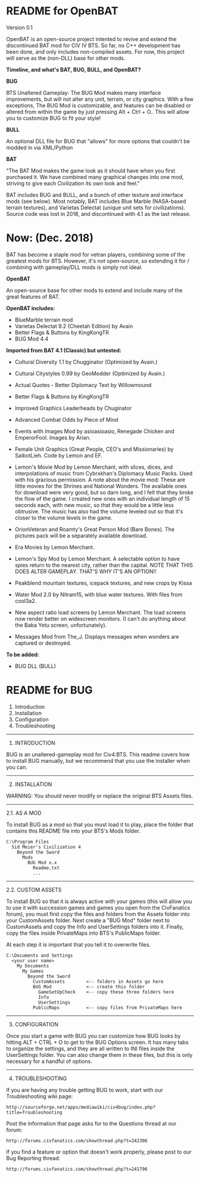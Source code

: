 README for OpenBAT
==================

Version 0.1


OpenBAT is an open-source project intented to revive and extend the discontinued BAT mod for CIV IV BTS. So far, no C++ development has been done, and only includes non-compiled assets. For now, this project will serve as the (non-DLL) base for other mods.

**Timeline, and what's BAT, BUG, BULL, and OpenBAT?**

**BUG**

BTS Unaltered Gameplay: The BUG Mod makes many interface improvements, but will not alter any unit, terrain, or city graphics. With a few exceptions, The BUG Mod is customizable, and features can be disabled or altered from within the game by just pressing Alt + Ctrl + O..  This will allow you to customize BUG to fit your style!

**BULL**

An optional DLL file for BUG that "allows" for more options that couldn't be modded in via XML/Python

**BAT**

"The BAT Mod makes the game look as it should have when you first purchased it.  We have combined many graphical changes into one mod, striving to give each Civilization its own look and feel."

BAT includes BUG and BULL, and a bunch of other texture and interface mods (see below). Most notably, BAT includes Blue Marble (NASA-based terrain textures), and Varietas Delectat (unique unit sets for civilizations).
Source code was lost in 2018, and discontinued with 4.1 as the last release.


Now: (Dec. 2018)
==================

BAT has become a staple mod for vetran players, combining some of the greatest mods for BTS. However, it's not open-source, so extending it for / combining with gameplay/DLL mods is simply not ideal.

**OpenBAT**

An open-source base for other mods to extend and include many of the great features of BAT.






**OpenBAT includes:**

- BlueMarble terrain mod
- Varietas Delectat 9.2 (Cheetah Edition) by Avain
- Better Flags & Buttons by KingKongTR
- BUG Mod 4.4

**Imported from BAT 4.1 (Classic) but untested:**

- Cultural Diversity 1.1 by Chugginator (Optimized by Avain.)
- Cultural Citystyles 0.99 by GeoModder (Optimized by Avain.)
- Actual Quotes - Better Diplomacy Text by Willowmound
- Better Flags & Buttons by KingKongTR
- Improved Graphics Leaderheads by Chuginator
- Advanced Combat Odds by Piece of Mind
- Events with Images Mod by asioasioasio, Renegade Chicken and EmperorFool.  Images by Arian.
- Female Unit Graphics (Great People, CEO's and Missionaries) by SaibotLieh.  Code by Lemon and EF.
- Lemon's Movie Mod by Lemon Merchant, with slices, dices, and interpolations of music from Cybrxkhan's Diplomacy Music Packs.  Used with his gracious permission.
	A note about the movie mod:
	These are little movies for the Shrines and National Wonders.  The available ones for download were very good, but so darn long, and I felt that they broke the flow of the game.  I created new ones with an individual length of 15 seconds each, with new music, so that they would be a little less obtrusive.  The music has also had the volume leveled out so that it's closer to the volume levels in the game.


- OrionVeteran and Roamty's Great Person Mod (Bare Bones).  The pictures pack will be a separately available download.
- Era Movies by Lemon Merchant.
- Lemon's Spy Mod by Lemon Merchant.  A selectable option to have spies return to the nearest city, rather than the capital.  NOTE THAT THIS DOES ALTER GAMEPLAY.  THAT'S WHY IT'S AN OPTION!!
- Peakblend mountain textures, icepack textures, and new crops by Kissa
- Water Mod 2.0 by Nitram15, with blue water textures.  With files from cool3a2.
- New aspect ratio load screens by Lemon Merchant.  The load screens now render better on widescreen monitors. (I can't do anything about the Baba Yetu screen,  unfortunately).
- Messages Mod from The_J. Displays messages when wonders are captured or destroyed.


**To be added:**

- BUG DLL (BULL) 

	




README for BUG
==============

1. Introduction
2. Installation
3. Configuration
4. Troubleshooting


____________________________________________________________________________________________________
1. INTRODUCTION

BUG is an unaltered-gameplay mod for Civ4:BTS. This readme covers how to install BUG manually, but we recommend that you use the installer when you can.


____________________________________________________________________________________________________
2. INSTALLATION

WARNING: You should never modify or replace the original BTS Assets files.

__________________________________________________
2.1. AS A MOD

To install BUG as a mod so that you must load it to play, place the folder that contains this README file into your BTS's Mods folder.

    C:\Program Files
      Sid Meier's Civilization 4
        Beyond the Sword
          Mods
            BUG Mod x.x
              Readme.txt
              ...

__________________________________________________
2.2. CUSTOM ASSETS

To install BUG so that it is always active with your games (this will allow you to use it with succession games and games you open from the CivFanatics forum), you must first copy the files and folders from the Assets folder into your CustomAssets folder. Next create a "BUG Mod" folder next to CustomAssets and copy the Info and UserSettings folders into it. Finally, copy the files inside PrivateMaps into BTS's PublicMaps folder.

At each step it is important that you tell it to overwrite files.

    C:\Documents and Settings
      <your user name>
        My Documents
          My Games
            Beyond the Sword
              CustomAssets        <-- folders in Assets go here
              BUG Mod             <-- create this folder
                GameSetUpCheck    <-- copy these three folders here
                Info
                UserSettings
              PublicMaps          <-- copy files from PrivateMaps here


____________________________________________________________________________________________________
3. CONFIGURATION

Once you start a game with BUG you can customize how BUG looks by hitting ALT + CTRL + O to get to the BUG Options screen. It has many tabs to organize the settings, and they are all written to INI files inside the UserSettings folder. You can also change them in these files, but this is only necessary for a handful of options.


____________________________________________________________________________________________________
4. TROUBLESHOOTING

If you are having any trouble getting BUG to work, start with our Troubleshooting wiki page:

    http://sourceforge.net/apps/mediawiki/civ4bug/index.php?title=Troubleshooting

Post the information that page asks for to the Questions thread at our forum:

    http://forums.civfanatics.com/showthread.php?t=242396

If you find a feature or option that doesn't work properly, please post to our Bug Reporting thread:

    http://forums.civfanatics.com/showthread.php?t=241796
